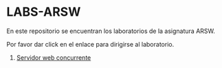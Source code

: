 # LABS-ARSW

En este repositorio se encuentran los laboratorios de la asignatura ARSW.

Por favor dar click en el enlace para dirigirse al laboratorio.

1. [Servidor web concurrente](https://github.com/Nataorjuela/LABS-ARSW/tree/master/Concurrent%20Server)
